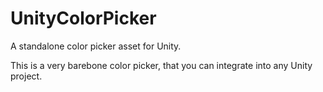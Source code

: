 # UnityColorPicker
A standalone color picker asset for Unity.

This is a very barebone color picker, that you can integrate into any Unity project.
